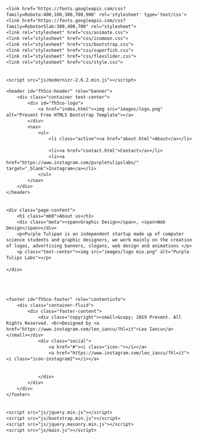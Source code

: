 <html>

<head>
    <meta charset="utf-8">
    <meta http-equiv="X-UA-Compatible" content="IE=edge">
    <link rel="icon" href="./images/logo mio.png">
    <title>Purple Tulips Labs</title>
    <meta name="viewport" content="width=device-width, initial-scale=1">

    <link href='https://fonts.googleapis.com/css?family=Roboto:400,100,300,700,900' rel='stylesheet' type='text/css'>
    <link href="https://fonts.googleapis.com/css?family=Roboto+Slab:300,400,700" rel="stylesheet">
    <link rel="stylesheet" href="css/animate.css">
    <link rel="stylesheet" href="css/icomoon.css">
    <link rel="stylesheet" href="css/bootstrap.css">
    <link rel="stylesheet" href="css/superfish.css">
    <link rel="stylesheet" href="css/flexslider.css">
    <link rel="stylesheet" href="css/style.css">


    <script src="js/modernizr-2.6.2.min.js"></script>

</head>

<body>

    <header id="fh5co-header" role="banner">
        <div class="container text-center">
            <div id="fh5co-logo">
                <a href="index.html"><img src="images/logo.png" alt="Present Free HTML5 Bootstrap Template"></a>
            </div>
            <nav>
                <ul>
                    <li class="active"><a href="about.html">About</a></li>

                    <li><a href="contact.html">Contact</a></li>
                    <li><a href="https://www.instagram.com/purpletulipslabs/" target="_blank">Instagram</a></li>
                </ul>
            </nav>
        </div>
    </header>


    <div class="page-content">
        <h1 class="mb0">About us</h1>
        <div class="meta"><span>Graphic Design</span>, <span>Web Design</span></div>
        <p>Purple Tulipan is an independent startup made up of computer science students and graphic designers, we work mainly on the creation of logos, advertising banners, slogans, web design and animations </p>
        <p class="text-center"><img src="images/logo mio.png" alt="Purple Tulips Labs"></p>

    </div>




    <footer id="fh5co-footer" role="contentinfo">
        <div class="container-fluid">
            <div class="footer-content">
                <div class="copyright"><small>&copy; 2019 Present. All Rights Reserved. <br>Designed by <a href="https://www.instagram.com/leo_iancu/?hl=it">Leo Iancu</a></small></div>
                <div class="social">
                    <a href="#"><i class="icon-"></i></a>
                    <a href="https://www.instagram.com/leo_iancu/?hl=it"><i class="icon-instagram2"></i></a>


                </div>
            </div>
        </div>
    </footer>


    <script src="js/jquery.min.js"></script>
    <script src="js/bootstrap.min.js"></script>
    <script src="js/jquery.masonry.min.js"></script>
    <script src="js/main.js"></script>

</body>

</html>
